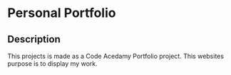 # Personal Portfolio 

## Description 
This projects is made as a Code Acedamy Portfolio project. This websites purpose is to display my work. 
